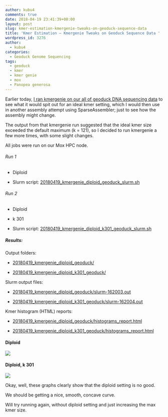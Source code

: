 ```yaml
---
author: kubu4
comments: true
date: 2018-04-19 23:41:39+00:00
layout: post
slug: kmer-estimation-kmergenie-tweaks-on-geoduck-sequence-data
title: 'Kmer Estimation – Kmergenie Tweaks on Geoduck Sequence Data '
wordpress_id: 3276
author:
  - kubu4
categories:
  - Geoduck Genome Sequencing
tags:
  - geoduck
  - kmer
  - kmer genie
  - mox
  - Panopea generosa
---
```


Earlier today, [I ran kmergenie on our all of geoduck DNA sequencing data](http://onsnetwork.org/kubu4/2018/04/19/kmer-estimation-kmergenie-on-geoduck-sequence-data-default-settings/) to see what it would spit out for an ideal kmer setting, which I would then use in another assembly attempt using SparseAssembler; just to see how the assembly might change.

The output from that kmergenie run suggested that the ideal kmer size exceeded the default maximum (k = 121), so I decided to run kmergenie a few more times, with some slight changes.

All jobs were run on our Mox HPC node.



###### Run 1







  * Diploid



  * Slurm script: [20180419_kmergenie_diploid_geoduck_slurm.sh](http://owl.fish.washington.edu/Athaliana/20180419_kmergenie_diploid_geoduck/20180419_kmergenie_diploid_geoduck_slurm.sh)






###### Run 2







  * Diploid


  * k 301



  * Slurm script: [20180419_kmergenie_diploid_k301_geoduck_slurm.sh](http://owl.fish.washington.edu/Athaliana/20180419_kmergenie_diploid_k301_geoduck/20180419_kmergenie_diploid_k301_geoduck_slurm.sh)






##### Results:





Output folders:





  * [20180419_kmergenie_diploid_geoduck/](http://owl.fish.washington.edu/Athaliana/20180419_kmergenie_diploid_geoduck/)



  * [20180419_kmergenie_diploid_k301_geoduck/](http://owl.fish.washington.edu/Athaliana/20180419_kmergenie_diploid_k301_geoduck/)






Slurm output files:





  * [20180419_kmergenie_diploid_geoduck/slurm-162003.out](http://owl.fish.washington.edu/Athaliana/20180419_kmergenie_diploid_geoduck/slurm-162003.out)



  * [20180419_kmergenie_diploid_k301_geoduck/slurm-162004.out](http://owl.fish.washington.edu/Athaliana/20180419_kmergenie_diploid_k301_geoduck/slurm-162004.out)






Kmer histogram (HTML) reports:





  * [20180419_kmergenie_diploid_geoduck/histograms_report.html](http://owl.fish.washington.edu/Athaliana/20180419_kmergenie_diploid_geoduck/histograms_report.html)



  * [20180419_kmergenie_diploid_k301_geoduck/histograms_report.html](http://owl.fish.washington.edu/Athaliana/20180419_kmergenie_diploid_k301_geoduck/histograms_report.html)






#### Diploid





![](http://owl.fish.washington.edu/Athaliana/20180419_kmergenie_diploid_geoduck/20180419_kmergenie_diploid_geoduck.png)

  

  




#### Diploid, k 301



![](http://owl.fish.washington.edu/Athaliana/20180419_kmergenie_diploid_k301_geoduck/20180419_kmergenie_diploid_k301_geoduck.png)

Okay, well, these graphs clearly show that the diploid setting is no good.

We should be getting a nice, smooth, concave curve.

Will try running again, without diploid setting and just increasing the max kmer size.
